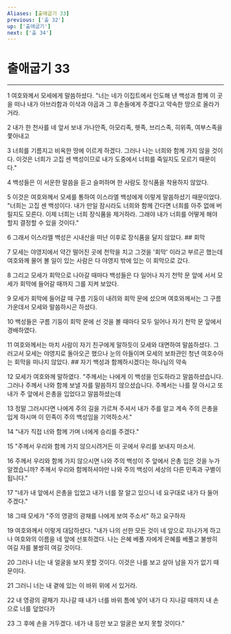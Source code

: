 ```yaml
---
Aliases: [출애굽기 33]
previous: ['출 32']
up: ['출애굽기']
next: ['출 34']
---
```

# 출애굽기 33

***


1 여호와께서 모세에게 말씀하셨다. "너는 네가 이집트에서 인도해 낸 백성과 함께 이 곳을 떠나 내가 아브라함과 이삭과 야곱과 그 후손들에게 주겠다고 약속한 땅으로 올라가거라. 

2 내가 한 천사를 네 앞서 보내 가나안족, 아모리족, 헷족, 브리스족, 히위족, 여부스족을 쫓아내고 

3 너희를 기름지고 비옥한 땅에 이르게 하겠다. 그러나 나는 너희와 함께 가지 않을 것이다. 이것은 너희가 고집 센 백성이므로 내가 도중에서 너희를 죽일지도 모르기 때문이다." 

4 백성들은 이 서운한 말씀을 듣고 슬퍼하며 한 사람도 장식품을 착용하지 않았다. 

5 이것은 여호와께서 모세를 통하여 이스라엘 백성에게 이렇게 말씀하셨기 때문이었다. "너희는 고집 센 백성이다. 내가 만일 잠시라도 너희와 함께 간다면 너희를 아주 없애 버릴지도 모른다. 이제 너희는 너희 장식품을 제거하라. 그래야 내가 너희를 어떻게 해야 할지 결정할 수 있을 것이다." 

6 그래서 이스라엘 백성은 시내산을 떠난 이후로 장식품을 달지 않았다. ## 회막 

7 모세는 야영지에서 약간 떨어진 곳에 천막을 치고 그것을 '회막' 이라고 부르곤 했는데 여호와께 물어 볼 일이 있는 사람은 다 야영지 밖에 있는 이 회막으로 갔다. 

8 그리고 모세가 회막으로 나아갈 때마다 백성들은 다 일어나 자기 천막 문 앞에 서서 모세가 회막에 들어갈 때까지 그를 지켜 보았다. 

9 모세가 회막에 들어갈 때 구름 기둥이 내려와 회막 문에 섰으며 여호와께서는 그 구름 가운데서 모세와 말씀하시곤 하셨다. 

10 백성들은 구름 기둥이 회막 문에 선 것을 볼 때마다 모두 일어나 자기 천막 문 앞에서 경배하였다. 

11 여호와께서는 마치 사람이 자기 친구에게 말하듯이 모세와 대면하여 말씀하셨다. 그러고서 모세는 야영지로 돌아오곤 했으나 눈의 아들이며 모세의 보좌관인 청년 여호수아는 회막을 떠나지 않았다. ## 자기 백성과 함께하시겠다는 하나님의 약속 

12 모세가 여호와께 말하였다. "주께서는 나에게 이 백성을 인도하라고 말씀하셨습니다. 그러나 주께서 나와 함께 보낼 자를 말씀하지 않으셨습니다. 주께서는 나를 잘 아시고 또 내가 주 앞에서 은총을 입었다고 말씀하셨는데 

13 정말 그러시다면 나에게 주의 길을 가르쳐 주셔서 내가 주를 알고 계속 주의 은총을 입게 하시며 이 민족이 주의 백성임을 기억하소서." 

14 "내가 직접 너와 함께 가며 너에게 승리를 주겠다." 

15 "주께서 우리와 함께 가지 않으시려거든 이 곳에서 우리를 보내지 마소서. 

16 주께서 우리와 함께 가지 않으시면 나와 주의 백성이 주 앞에서 은총 입은 것을 누가 알겠습니까? 주께서 우리와 함께하셔야만 나와 주의 백성이 세상의 다른 민족과 구별이 됩니다." 

17 "네가 내 앞에서 은총을 입었고 내가 너를 잘 알고 있으니 네 요구대로 내가 다 들어주겠다." 

18 그때 모세가 "주의 영광의 광채를 나에게 보여 주소서" 하고 요구하자 

19 여호와께서 이렇게 대답하셨다. "내가 나의 선한 모든 것이 네 앞으로 지나가게 하고 나 여호와의 이름을 네 앞에 선포하겠다. 나는 은혜 베풀 자에게 은혜를 베풀고 불쌍히 여길 자를 불쌍히 여길 것이다. 

20 그러나 너는 내 얼굴을 보지 못할 것이다. 이것은 나를 보고 살아 남을 자가 없기 때문이다. 

21 그러니 너는 내 곁에 있는 이 바위 위에 서 있거라. 

22 내 영광의 광채가 지나갈 때 내가 너를 바위 틈에 넣어 내가 다 지나갈 때까지 내 손으로 너를 덮었다가 

23 그 후에 손을 거두겠다. 네가 내 등만 보고 얼굴은 보지 못할 것이다."
